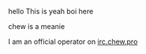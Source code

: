 <p>hello This is yeah boi here</p> 

chew is a meanie

I am an official operator on [irc.chew.pro](http://irc.chew.pro)

